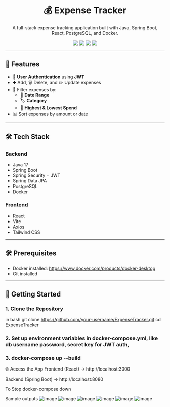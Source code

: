 <h1 align="center">💰 Expense Tracker</h1>
<p align="center">A full-stack expense tracking application built with Java, Spring Boot, React, PostgreSQL, and Docker.</p>

<p align="center">
  <img src="https://img.shields.io/badge/backend-SpringBoot-green?style=flat-square" />
  <img src="https://img.shields.io/badge/frontend-React-blue?style=flat-square" />
  <img src="https://img.shields.io/badge/database-PostgreSQL-blue?style=flat-square" />
  <img src="https://img.shields.io/badge/containerized-Docker-blue?style=flat-square" />
</p>

---

## 🚀 Features

- 🔐 **User Authentication** using **JWT**
- ➕ Add, 🗑️ Delete, and ✏️ Update expenses
- 🔎 Filter expenses by:
  - 📅 **Date Range**
  - 🏷️ **Category**
  - 💸 **Highest & Lowest Spend**
- 📊 Sort expenses by amount or date

---

## 🛠️ Tech Stack

### Backend
- Java 17
- Spring Boot
- Spring Security + JWT
- Spring Data JPA
- PostgreSQL
- Docker

### Frontend
- React
- Vite
- Axios
- Tailwind CSS 

---




## 🛠 Prerequisites

- Docker installed: https://www.docker.com/products/docker-desktop
- Git installed

---

## 🚀 Getting Started

### 1. Clone the Repository
in bash
git clone https://github.com/your-username/ExpenseTracker.git
cd ExpenseTracker

### 2. Set up environment variables in docker-compose.yml, like db username password, secret key for JWT auth, 

### 3. docker-compose up --build

🌐 Access the App
Frontend (React) → http://localhost:3000

Backend (Spring Boot) → http://localhost:8080 

To Stop
docker-compose down


Sample outputs
![image](https://github.com/user-attachments/assets/da9b6d26-890e-47eb-95ae-cb6a9372370f)
![image](https://github.com/user-attachments/assets/fefa6c63-2639-4cb0-9a71-dcd67b7e0209)
![image](https://github.com/user-attachments/assets/3f385ca4-f804-480e-8be8-54be9b618160)
![image](https://github.com/user-attachments/assets/e5158e89-a31c-4160-9700-27ab23105d95)
![image](https://github.com/user-attachments/assets/fd731eec-8ce4-4a5e-9d4c-1d9a21507a47)
![image](https://github.com/user-attachments/assets/e7c90e72-e40a-4fd8-8b94-31b4132a113e)


